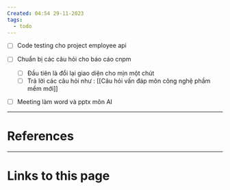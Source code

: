 ```yaml
---
Created: 04:54 29-11-2023
tags:
  - todo
---
```


- [ ] Code testing cho project employee api
- [ ] Chuẩn bị các câu hỏi cho báo cáo cnpm 
	- [ ] Đầu tiên là đổi lại giao diện cho mịn một chút 
	- [ ] Trả lời các câu hỏi như  : [[Câu hỏi vấn đáp môn công nghệ phầm mềm mới]]

- [ ] Meeting làm word và pptx môn AI



--- 
# References



--- 
# Links to this page